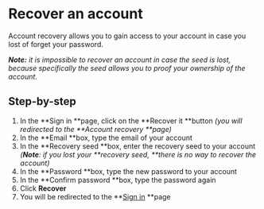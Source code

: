 
# Recover an account

Account recovery allows you to gain access to your account in case you lost of forget your password. 

_**Note:** it is impossible to recover an account in case the seed is lost, because specifically the seed allows you to proof your ownership of the account._


## Step-by-step



1.  In the **Sign in **page, click on the **Recover it **button _(you will redirected to the **Account recovery **page)_
1.  In the **Email **box, type the email of your account
1.  In the **Recovery seed **box, enter the recovery seed to your account _(**Note**: if you lost your **recovery seed, **there is no way to recover the account)_
1.  In the **Password **box, type the new password to your account
1.  In the **Confirm password **box, type the password again
1.  Click **Recover**
1.  You will be redirected to the **[Sign in](https://docs.google.com/document/d/1FdmTnHAeGjzhgHgve_Y8HmEu2fBfNwsJTprQHC7w2Tg/edit#heading=h.e5coys3uryb5) **page